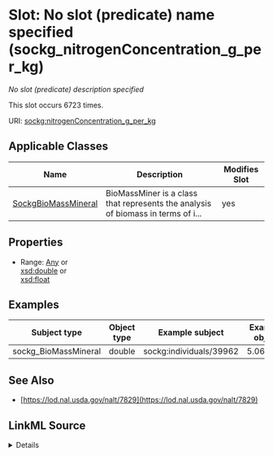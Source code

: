 

# Slot: No slot (predicate) name specified (sockg_nitrogenConcentration_g_per_kg)


_No slot (predicate) description specified_






This slot occurs 6723 times.


URI: [sockg:nitrogenConcentration_g_per_kg](https://idir.uta.edu/sockg-ontology/docs/nitrogenConcentration_g_per_kg)



<!-- no inheritance hierarchy -->





## Applicable Classes

| Name | Description | Modifies Slot |
| --- | --- | --- |
| [SockgBioMassMineral](../classes/SockgBioMassMineral.md) | BioMassMiner is a class that represents the analysis of biomass in terms of i... |  yes  |







## Properties

* Range: [Any](../classes/Any.md)&nbsp;or&nbsp;<br />[xsd:double](http://www.w3.org/2001/XMLSchema#double)&nbsp;or&nbsp;<br />[xsd:float](http://www.w3.org/2001/XMLSchema#float)






## Examples

| Subject type | Object type | Example subject | Example object | Occurrences |
| --- | --- | --- | --- | --- |
| sockg_BioMassMineral | double | sockg:individuals/39962 | 5.063977 | 6723 |


## See Also

* [https://lod.nal.usda.gov/nalt/7829](https://lod.nal.usda.gov/nalt/7829)



## LinkML Source

<details>

```yaml
name: sockg_nitrogenConcentration_g_per_kg
annotations:
  count:
    tag: count
    value: 6723
description: No slot (predicate) description specified
title: No slot (predicate) name specified
examples:
- object:
    example_object: '5.063977'
    example_object_type: double
    example_predicate: sockg:nitrogenConcentration_g_per_kg
    example_subject: sockg:individuals/39962
    example_subject_type: sockg_BioMassMineral
from_schema: soc-kg
see_also:
- https://lod.nal.usda.gov/nalt/7829
rank: 1000
domain: sockg_BioMassMineral
slot_uri: sockg:nitrogenConcentration_g_per_kg
alias: sockg_nitrogenConcentration_g_per_kg
domain_of:
- sockg_BioMassMineral
range: Any
any_of:
- range: double
- range: float

```
</details>